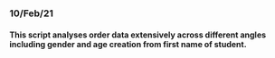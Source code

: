 ### 10/Feb/21

#### This script analyses order data extensively across different angles including gender and age creation from first name of student.
